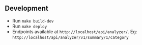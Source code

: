 ## Development

- Run `make build-dev`
- Run `make deploy`
- Endpoints available at `http://localhost/api/analyzer/`. Eg: `http://localhost/api/analyzer/v1/summary/1/category`